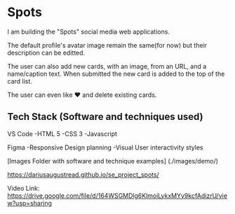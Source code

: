 # Spots

I am building the "Spots" social media web applications.

The default profile's avatar image remain the same(for now) but their description can be editted.

The user can also add new cards, with an image, from an URL, and a name/caption text. When submitted the new card is added to the top of the card list.

The user can even like ❤️ and delete existing cards.

## Tech Stack (Software and techniques used)

VS Code
-HTML 5
-CSS 3
-Javascript

Figma
-Responsive Design planning
-Visual User interactivity styles

[Images Folder with software and technique examples] (./images/demo/)

https://dariusaugustread.github.io/se_project_spots/

Video Link:
https://drive.google.com/file/d/164WSGMDlg6KlmoiLykxMYy9kcfAdizrU/view?usp=sharing
